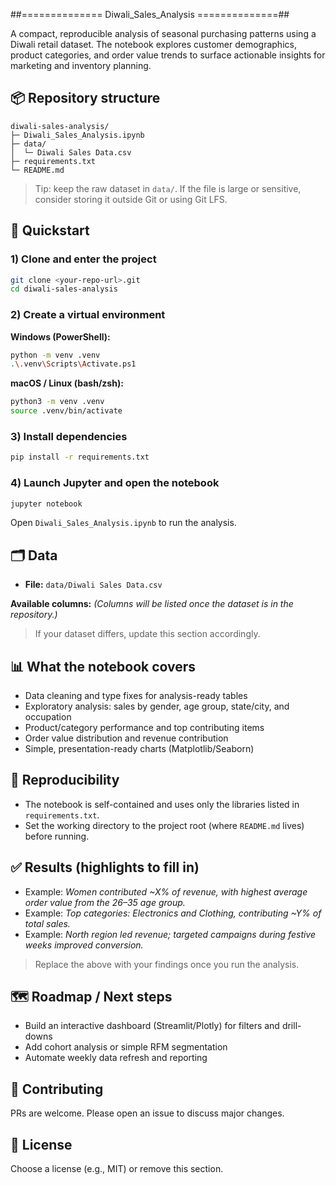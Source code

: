 ##============== Diwali_Sales_Analysis ==============##


A compact, reproducible analysis of seasonal purchasing patterns using a Diwali retail dataset. The notebook explores customer demographics, product categories, and order value trends to surface actionable insights for marketing and inventory planning.

## 📦 Repository structure

```
diwali-sales-analysis/
├─ Diwali_Sales_Analysis.ipynb
├─ data/
│  └─ Diwali Sales Data.csv
├─ requirements.txt
└─ README.md
```

> Tip: keep the raw dataset in `data/`. If the file is large or sensitive, consider storing it outside Git or using Git LFS.

## 🚀 Quickstart

### 1) Clone and enter the project
```bash
git clone <your-repo-url>.git
cd diwali-sales-analysis
```

### 2) Create a virtual environment
**Windows (PowerShell):**
```bash
python -m venv .venv
.\.venv\Scripts\Activate.ps1
```

**macOS / Linux (bash/zsh):**
```bash
python3 -m venv .venv
source .venv/bin/activate
```

### 3) Install dependencies
```bash
pip install -r requirements.txt
```

### 4) Launch Jupyter and open the notebook
```bash
jupyter notebook
```
Open `Diwali_Sales_Analysis.ipynb` to run the analysis.

## 🗂️ Data
- **File:** `data/Diwali Sales Data.csv`

**Available columns:**
_(Columns will be listed once the dataset is in the repository.)_

> If your dataset differs, update this section accordingly.

## 📊 What the notebook covers
- Data cleaning and type fixes for analysis-ready tables
- Exploratory analysis: sales by gender, age group, state/city, and occupation
- Product/category performance and top contributing items
- Order value distribution and revenue contribution
- Simple, presentation-ready charts (Matplotlib/Seaborn)

## 🧪 Reproducibility
- The notebook is self-contained and uses only the libraries listed in `requirements.txt`.
- Set the working directory to the project root (where `README.md` lives) before running.

## ✅ Results (highlights to fill in)
- Example: *Women contributed ~X% of revenue, with highest average order value from the 26–35 age group.*
- Example: *Top categories: Electronics and Clothing, contributing ~Y% of total sales.*
- Example: *North region led revenue; targeted campaigns during festive weeks improved conversion.*

> Replace the above with your findings once you run the analysis.

## 🗺️ Roadmap / Next steps
- Build an interactive dashboard (Streamlit/Plotly) for filters and drill-downs
- Add cohort analysis or simple RFM segmentation
- Automate weekly data refresh and reporting

## 🤝 Contributing
PRs are welcome. Please open an issue to discuss major changes.

## 📜 License
Choose a license (e.g., MIT) or remove this section.
